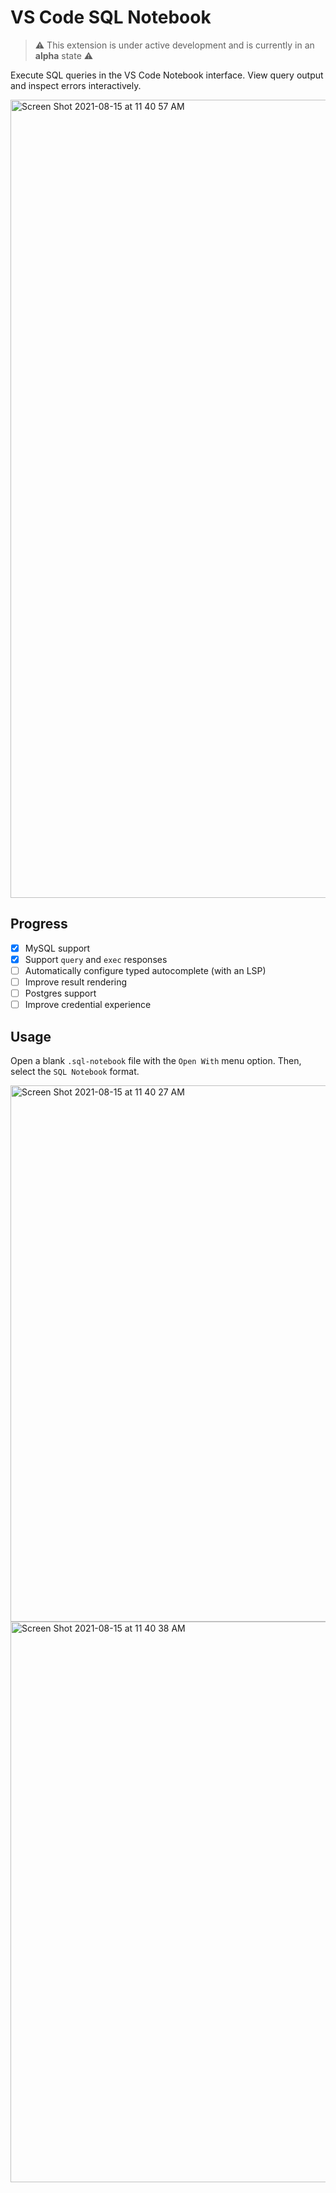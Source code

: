 # VS Code SQL Notebook

> ⚠️ This extension is under active development and is currently in an **alpha** state ⚠️

Execute SQL queries in the VS Code Notebook interface.
View query output and inspect errors interactively.

<img width="1277" alt="Screen Shot 2021-08-15 at 11 40 57 AM" src="https://user-images.githubusercontent.com/7585078/129485783-a7451bb2-0ab4-408b-adb2-9c28179b2b45.png">

## Progress

- [x] MySQL support
- [x] Support `query` and `exec` responses
- [ ] Automatically configure typed autocomplete (with an LSP)
- [ ] Improve result rendering
- [ ] Postgres support
- [ ] Improve credential experience

## Usage

Open a blank `.sql-notebook` file with the `Open With` menu option. Then, select the `SQL Notebook` format.

<img width="858" alt="Screen Shot 2021-08-15 at 11 40 27 AM" src="https://user-images.githubusercontent.com/7585078/129485794-cebb2e55-544a-451c-8573-a1bb0e7d9996.png">

<img width="897" alt="Screen Shot 2021-08-15 at 11 40 38 AM" src="https://user-images.githubusercontent.com/7585078/129485799-90adcb51-5f2c-4d23-a2cc-baf731affa39.png">
